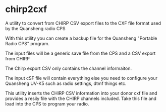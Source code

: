 # chirp2cxf
A utility to convert from CHIRP CSV export files to the CXF file format used by the Quansheng radio CPS

With this utility you can create a backup file for the Quansheng "Portable Radio CPS" program.

The input files will be a generic save file from the CPS and a CSV export from CHIRP

The Chirp export CSV only contains the channel informaiton.

The input cSF file will contain everything else you need to configure your Quansheng UV-K5 such as radio settings, dtmf things etc.

This utility inserts the CHIRP CSV information into your donor cxf file and provides a resily file with the CHIRP channels included. Take this file and load into the CPS to program your radio.
